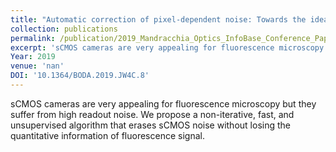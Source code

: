 ```yaml
---
title: "Automatic correction of pixel-dependent noise: Towards the ideal sCMOS camera"
collection: publications
permalink: /publication/2019_Mandracchia_Optics_InfoBase_Conference_Papers
excerpt: 'sCMOS cameras are very appealing for fluorescence microscopy but they suffer from high readout noise. We propose a non-iterative, fast, and unsupervised algorithm that erases sCMOS noise without losing the quantitative information of fluorescence signal.'
Year: 2019
venue: 'nan'
DOI: '10.1364/BODA.2019.JW4C.8'
---
```

sCMOS cameras are very appealing for fluorescence microscopy but they suffer from high readout noise. We propose a non-iterative, fast, and unsupervised algorithm that erases sCMOS noise without losing the quantitative information of fluorescence signal.

